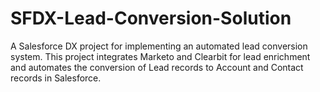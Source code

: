 # SFDX-Lead-Conversion-Solution
A Salesforce DX project for implementing an automated lead conversion system. This project integrates Marketo and Clearbit for lead enrichment and automates the conversion of Lead records to Account and Contact records in Salesforce.
